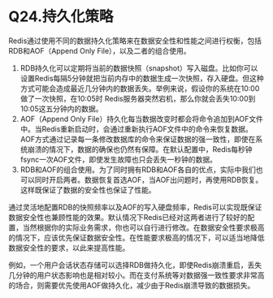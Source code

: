 # Q24.持久化策略

Redis通过使用不同的数据持久化策略来在数据安全性和性能之间进行权衡，包括RDB和AOF（Append Only File），以及二者的组合使用。

1. RDB持久化可以定期将当前的数据快照（snapshot）写入磁盘。比如你可以设置Redis每隔5分钟就把当前内存中的数据生成一次快照，存入硬盘。但这种方式可能会造成最近几分钟内的数据丢失。举例来说，假设你的系统在10:00做了一次快照，在10:05时 Redis服务器突然宕机，那么你就会丢失10:00到10:05这五分钟内的数据。
2. AOF（Append Only File）持久化每当数据改变时都会将命令追加到AOF文件中。当Redis重新启动时，会通过重新执行AOF文件中的命令来恢复数据。AOF方式通过记录每一条修改数据库的命令来保证数据的强一致性，即使在系统崩溃的情况下，数据的确保也仍然有保障。在默认配置中，Redis每秒钟fsync一次AOF文件，即使发生故障也只会丢失一秒钟的数据。
3. RDB和AOF的组合使用。为了同时拥有RDB和AOF各自的优点，实际中我们也可以同时开启两者。数据恢复首选AOF，当AOF出问题时，再使用RDB恢复。这样既保证了数据的安全性也保证了性能。

通过灵活地配置RDB的快照频率以及AOF的写入硬盘频率，Redis可以实现既保证数据安全性也兼顾性能的效果。默认情况下Redis已经对这两者进行了较好的配置，当然根据你的实际业务需求，你也可以自行进行修改。在数据安全性要求极高的情况下，应该优先保证数据安全性。在性能要求极高的情况下，可以适当地降低数据安全性的要求，以此来提高性能。

例如，一个用户会话状态存储可以选择RDB做持久化，即使Redis崩溃重启，丢失几分钟的用户状态影响也是相对较小。而在支付系统等对数据强一致性要求非常高的场合，则需要优先使用AOF做持久化，减少由于Redis崩溃导致的数据损失。